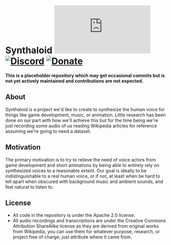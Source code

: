 # Synthaloid [![Matrix]][matrix-community] [![Discord]][discord-guild] [![Donate]][elypia-donate]
**This is a placeholder repository which may get occasional commits but is not yet
actively maintained and contributions are not expected.**

## About
Synthaloid is a project we'd like to create to synthesize the human voice for 
things like game development, music, or animation. 
Little research has been done on our part with how we'll achieve this 
but for the time being we're just recording some audio of us reading Wikipedia
articles for reference assuming we're going to need a dataset.

## Motivation
The primary motivation is to try to relieve the need of voice actors from game development
and short animations by being able to entirely rely on synthesized voices to a reasonable
extent. Our goal is ideally to be indistinguishable to a real human voice, or if not, at least when
be hard to tell apart when obscured with background music and ambient sounds, 
and feel natural to listen to.

## License
* All code in the repository is under the Apache 2.0 license.
* All audio recordings and transcriptions are under the Creative Commons Attribution ShareAlike
license as they are derived from original works from Wikipedia, you can use them for whatever
purpose, research, or project free of charge; just attribute where it came from.

[matrix-community]: https://matrix.to/#/+elypia:matrix.org "Matrix Invite"
[discord-guild]: https://discord.com/invite/hprGMaM "Discord Invite"
[gitlab]: https://gitlab.com/Elypia/syntheloid/commits/master "Repository on GitLab"
[elypia-donate]: https://elypia.org/donate "Donate to Elypia"

[Matrix]: https://img.shields.io/matrix/elypia-general:matrix.org?logo=matrix "Matrix Shield"
[Discord]: https://discord.com/api/guilds/184657525990359041/widget.png "Discord Shield"
[Build]: https://gitlab.com/Elypia/syntheloid/badges/master/pipeline.svg "GitLab Build Shield"
[Donate]: https://img.shields.io/badge/elypia-donate-blueviolet "Donate Shield"
